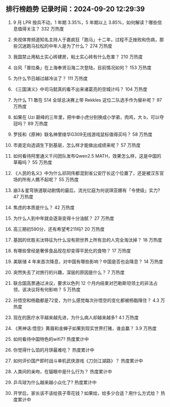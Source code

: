
## 排行榜趋势 记录时间：2024-09-20 12:29:39
  
  1. 9 月 LPR 按兵不动，1 年期 3.35%，5 年期以上 3.85%，如何解读？哪些信息值得关注？ 332 万热度
    
  2. 央视体育频道知名主持人于嘉疯狂「跑马」十二年，过程不乏挫败和伤病，那些沉迷跑马拉松的中年人是为了什么？ 274 万热度
    
  3. 我国禁止用粘土实心砖建房，粘土实心砖有什么危害？ 210 万热度
    
  4. 台风「普拉桑」在上海奉贤沿海二次登陆，目前情况如何？ 153 万热度
    
  5. 为什么节日越过越冷淡了？ 111 万热度
    
  6. 《三国演义》中司马懿真的看不出来诸葛亮的空城计吗？ 104 万热度
    
  7. 为什么 T1 敢在 S14 全球总决赛上带 Rekkles 这位二队选手作为替补呢？ 97 万热度
    
  8. 如果在 Uzi 巅峰的三年里，把中单小虎分别换成小学弟，肉鸡，大 b，可以夺冠吗？ 89 万热度
    
  9. 罗技和《原神》联名神里绫华G309无线游戏鼠标值得买吗？ 58 万热度
    
  10. 市直定向选调生下到基层，怎么样才能做出成绩来呢？ 57 万热度
    
  11. 如何看待阿里通义千问团队发布Qwen2.5 MATH，效果怎么样，这是中国的草莓吗？ 55 万热度
    
  12. 《人民的名义》中为什么祁同伟都混到省公安厅长这个位置了，还是被汉东官场的所有人瞧不起呢？ 55 万热度
    
  13. 崩3＆星穹铁道联动剧情的最后，流光忆庭为何说琪亚娜有「令使级」实力? 47 万热度
    
  14. 焦虑的本质是什么？ 42 万热度
    
  15. 为什么人到中年就会逐渐变得十分油腻？ 27 万热度
    
  16. 高三期初590分，还有希望考211吗? 20 万热度
    
  17. 基因的优胜劣汰特征为什么没有把世界上所有丑的人完全淘汰掉？ 18 万热度
    
  18. 有哪些曾经是奢侈食品现在却变得平民化的食物？ 17 万热度
    
  19. 美联储 4 年来首次降息，对中国有哪些影响？中国是否也会降息？ 14 万热度
    
  20. 突然失去了对旅行的兴趣，深层的原因是什么？ 7 万热度
    
  21. 联合国高票通过决议，要求以色列 12 个月内结束对巴勒斯坦领土的非法占领，该决议将有何影响？ 5 万热度
    
  22. 孙悟空和杨戬都是72变，为什么感觉每次孙悟空的变化都被杨戬降住？ 4.3 万热度
    
  23. 现在的医疗水平越来越先进，为什么病人却越来越多? 4.1 万热度
    
  24. 《黑神话:悟空》黄眉和金蝉子如果到现实世界打赌，谁会赢？ 3.9 万热度
    
  25. 如何看待中国特色的wifi7? 热度累计中
    
  26. 你觉得什么馅的月饼最难吃？ 热度累计中
    
  27. 如何评价国产即时战斗单机武侠游戏《刀剑江湖路》？ 热度累计中
    
  28. 人类间的亲吻，在猫眼中是什么行为？ 热度累计中
    
  29. 乒乓球为什么越来越小众化了? 热度累计中
    
  30. 开学后，家长该不该给孩子零花钱？如果给，给多少合适？用什么方式给？ 热度累计中
    